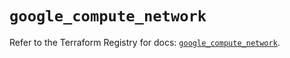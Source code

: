 # `google_compute_network`

Refer to the Terraform Registry for docs: [`google_compute_network`](https://registry.terraform.io/providers/hashicorp/google/6.13.0/docs/resources/compute_network).
